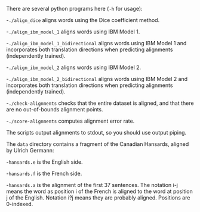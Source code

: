 There are several python programs here (`-h` for usage):

-`./align_dice` aligns words using the Dice coefficient method.

-`./align_ibm_model_1` aligns words using IBM Model 1.

-`./align_ibm_model_1_bidirectional` aligns words using IBM Model 1 and incorporates both translation directions when predicting alignments (independently trained).

-`./align_ibm_model_2` aligns words using IBM Model 2.

-`./align_ibm_model_2_bidirectional` aligns words using IBM Model 2 and incorporates both translation directions when predicting alignments (independently trained).

-`./check-alignments` checks that the entire dataset is aligned, and
  that there are no out-of-bounds alignment points.

-`./score-alignments` computes alignment error rate.

The scripts output alignments to stdout, so you should use output piping.

The `data` directory contains a fragment of the Canadian Hansards,
aligned by Ulrich Germann:

-`hansards.e` is the English side.

-`hansards.f` is the French side.

-`hansards.a` is the alignment of the first 37 sentences. The 
  notation i-j means the word as position i of the French is 
  aligned to the word at position j of the English. Notation 
  i?j means they are probably aligned. Positions are 0-indexed.
